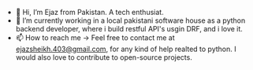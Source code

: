 - 👋 Hi, I’m Ejaz from Pakistan. A tech enthusiat.
- 🌱 I’m currently working in a local pakistani software house as a python backend developer, where i build restful  API's usgin DRF, and i love it.
- 📫 How to reach me -> Feel free to contact me at ejazsheikh.403@gmail.com, for any kind of help realted to python. I would also love to contribute to open-source projects.

<!---
mejazgithub/mejazgithub is a ✨ special ✨ repository because its `README.md` (this file) appears on your GitHub profile.
You can click the Preview link to take a look at your changes.
--->

